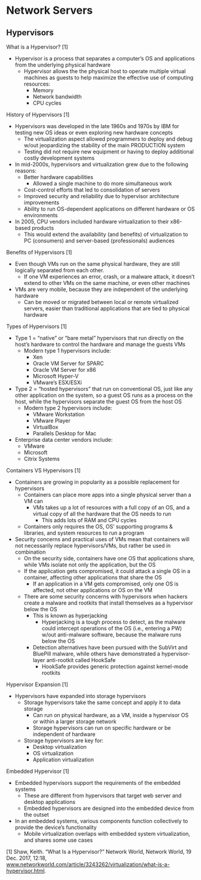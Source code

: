 # Network Servers

## Hypervisors

What is a Hypervisor? [1]

* Hypervisor is a process that separates a computer’s OS and applications from the underlying physical hardware
  * Hypervisor allows the the physical host to operate multiple virtual machines as guests to help maximize the effective use of computing resources:
    * Memory
    * Network bandwidth
    * CPU cycles

History of Hypervisors [1]

* Hypervisors was developed in the late 1960s and 1970s by IBM for testing new OS ideas or even exploring new hardware concepts
  * The virtualization aspect allowed programmers to deploy and debug w/out jeopardizing the stability of the main PRODUCTION system
  * Testing did not require new equipment or having to deploy additional costly development systems
* In mid-2000s, hypervisors and virtualization grew due to the following reasons:
  * Better hardware capabilities
    * Allowed a single machine to do more simultaneous work
  * Cost-control efforts that led to consolidation of servers
  * Improved security and reliability due to hypervisor architecture improvements
  * Ability to run OS-dependent applications on different hardware or OS environments
* In 2005, CPU vendors included hardware virtualization to their x86-based products
  * This would extend the availability (and benefits) of virtualization to PC (consumers) and server-based (professionals) audiences

Benefits of Hypervisors [1]

* Even though VMs run on the same physical hardware, they are still logically separated from each other.
  * If one VM experiences an error, crash, or a malware attack, it doesn’t extend to other VMs on the same machine, or even other machines
* VMs are very mobile, because they are independent of the underlying hardware
  * Can be moved or migrated between local or remote virtualized servers, easier than traditional applications that are tied to physical hardware

Types of Hypervisors [1]

* Type 1 = “native” or “bare metal” hypervisors that run directly on the host’s hardware to control the hardware and manage the guests VMs
  * Modern type 1 hypervisors include:
    * Xen
    * Oracle VM Server for SPARC
    * Oracle VM Server for x86
    * Microsoft Hyper-V
    * VMware’s ESX/ESXi
* Type 2 = “hosted hypervisors” that run on conventional OS, just like any other application on the system, so a guest OS runs as a process on the host, while the hypervisors separate the guest OS from the host OS
  * Modern type 2 hypervisors include:
    * VMware Workstation
    * VMware Player
    * VirtualBox
    * Parallels Desktop for Mac
* Enterprise data center vendors include:
  * VMware
  * Microsoft
  * Citrix Systems

Containers VS Hypervisors [1]

* Containers are growing in popularity as a possible replacement for hypervisors
  * Containers can place more apps into a single physical server than a VM can
    * VMs takes up a lot of resources with a full copy of an OS, and a virtual copy of all the hardware that the OS needs to run
      * This adds lots of RAM and CPU cycles
  * Containers only requires the OS, OS’ supporting programs & libraries, and system resources to run a program
* Security concerns and practical uses of VMs mean that containers will not necessarily replace hypervisors/VMs, but rather be used in combination
  * On the security side, containers have one OS that applications share, while VMs isolate not only the application, but the OS
  * If the application gets compromised, it could attack a single OS in a container, affecting other applications that share the OS
    * If an application in a VM gets compromised, only one OS is affected, not other applications or OS on the VM
  * There are some security concerns with hypervisors when hackers create a malware and rootkits that install themselves as a hypervisor below the OS
    * This is known as hyperjacking
      * Hyperjacking is a tough process to detect, as the malware could intercept operations of the OS (i.e., entering a PW) w/out anti-malware software, because the malware runs below the OS
    * Detection alternatives have been pursued with the SubVirt and BluePill malware, while others have demonstrated a hypervisor-layer anti-rootkit called HookSafe
      * HookSafe provides generic protection against kernel-mode rootkits

Hypervisor Expansion [1]

* Hypervisors have expanded into storage hypervisors
  * Storage hypervisors take the same concept and apply it to data storage
    * Can run on physical hardware, as a VM, inside a hypervisor OS or within a larger storage network
    * Storage hypervisors can run on specific hardware or be independent of hardware
  * Storage hypervisors are key for:
    * Desktop virtualization
    * OS virtualization
    * Application virtualization

Embedded Hypervisor [1]

* Embedded hypervisors support the requirements of the embedded systems
  * These are different from hypervisors that target web server and desktop applications
  * Embedded hypervisors are designed into the embedded device from the outset
* In an embedded systems, various components function collectively to provide the device’s functionality
  * Mobile virtualization overlaps with embedded system virtualization, and shares some use cases

[1] Shaw, Keith. “What Is a Hypervisor?” Network World, Network World, 19 Dec. 2017, 12:18, www.networkworld.com/article/3243262/virtualization/what-is-a-hypervisor.html.